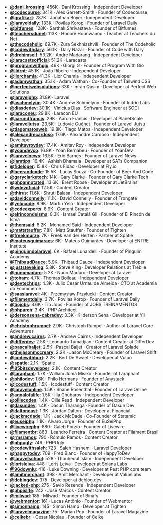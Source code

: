 - **[@dani_krossing](https://www.youtube.com/@dani_krossing)**: 456K ‧ Dani Krossing ‧ Independent Developer
- **[@codecourse](https://www.youtube.com/@codecourse)**: 341K ‧ Alex Garrett-Smith ‧ Founder of Codecourse
- **[@grafikart](https://www.youtube.com/@grafikart)**: 287K ‧ Jonathan Boyer ‧ Independent Developer
- **[@laraveldaily](https://www.youtube.com/@laraveldaily)**: 133K ‧ Povilas Korop ‧ Founder of Laravel Daily
- **[@bitfumes](https://www.youtube.com/@bitfumes)**: 128K ‧ Sarthak Shrivastava ‧ Founder of Bitfumes
- **[@teachersdunet](https://www.youtube.com/@teachersdunet)**: 113K ‧ Honoré Hounwanou ‧ Teacher at Teachers du Net
- **[@thecodeholic](https://www.youtube.com/@thecodeholic)**: 69.7K ‧ Zura Sekhniashvili ‧ Founder of The Codeholic
- **[@codewithdary](https://www.youtube.com/@codewithdary)**: 56.1K ‧ Dary Nazar ‧ Founder of Code with Dary
- **[@drehimself](https://www.youtube.com/@drehimself)**: 53.2K ‧ Andre Madarang ‧ Independent Developer
- **[@laracastsofficial](https://www.youtube.com/@laracastsofficial)**: 51.2K ‧ Laracasts
- **[@programwithgio](https://www.youtube.com/@programwithgio)**: 46K ‧ Giorgi G ‧ Founder of Program With Gio
- **[@jldrpt](https://www.youtube.com/@jldrpt)**: 45.1K ‧ João Ribeiro ‧ Independent Developer
- **[@liorchamla](https://www.youtube.com/@liorchamla)**: 41.3K ‧ Lior Chamla ‧ Independent Developer
- **[@adamwathan](https://www.youtube.com/@adamwathan)**: 35.1K ‧ Adam Wathan ‧ Co-Founder of Tailwind CSS
- **[@perfectwebsolutions](https://www.youtube.com/@perfectwebsolutions)**: 33K ‧ Imran Qasim ‧ Developer at Perfect Web Solutions
- **[@laravelphp](https://www.youtube.com/@laravelphp)**: 31.8K ‧ Laravel
- **[@aschmelyun](https://www.youtube.com/@aschmelyun)**: 30.4K ‧ Andrew Schmelyun ‧ Founder of Indrio Labs
- **[@diasdedev](https://www.youtube.com/@diasdedev)**: 30.1K ‧ Vinicius Dias ‧ Software Engineer at SOCi
- **[@laraconeu](https://www.youtube.com/@laraconeu)**: 29.8K ‧ Laracon EU
- **[@aarondfrancis](https://www.youtube.com/@aarondfrancis)**: 29K ‧ Aaron Francis ‧ Developer at PlanetScale
- **[@laraveljutsu](https://www.youtube.com/@laraveljutsu)**: 23.5K ‧ Ludovic Guénet ‧ Founder of Laravel Jutsu
- **[@tiagomatosweb](https://www.youtube.com/@tiagomatosweb)**: 19.8K ‧ Tiago Matos ‧ Independent Developer
- **[@alexandrecardoso](https://www.youtube.com/@alexandrecardoso)**: 17.6K ‧ Alexandre Cardoso ‧ Independent Developer
- **[@amitavroydev](https://www.youtube.com/@amitavroydev)**: 17.4K ‧ Amitav Roy ‧ Independent Developer
- **[@yoandevco](https://www.youtube.com/@yoandevco)**: 16.8K ‧ Yoan Bernabeu ‧ Founder of YoanDev
- **[@laravelnews](https://www.youtube.com/@laravelnews)**: 16.5K ‧ Eric Barnes ‧ Founder of Laravel News
- **[@laratips](https://www.youtube.com/@laratips)**: 16.4K ‧ Ashish Dhamala ‧ Developer at SATs Companion
- **[@fideloper](https://www.youtube.com/@fideloper)**: 15.8K ‧ Chris Fidao ‧ Developer at Fly.io
- **[@beerandcode](https://www.youtube.com/@beerandcode)**: 15.5K ‧ Lucas Souza ‧ Co-Founder of Beer And Code
- **[@garyclarketech](https://www.youtube.com/@garyclarketech)**: 14K ‧ Gary Clarke ‧ Founder of Gary Clarke Tech
- **[@phpannotated](https://www.youtube.com/@phpannotated)**: 13.6K ‧ Brent Roose ‧ Developer at JetBrains
- **[@wdevoficial](https://www.youtube.com/@wdevoficial)**: 12.5K ‧ Content Creator
- **[@thirus](https://www.youtube.com/@thirus)**: 11.6K ‧ Shruti Balasa ‧ Independent Developer
- **[@davidconnelly](https://www.youtube.com/@davidconnelly)**: 11.1K ‧ David Connelly ‧ Founder of Trongate
- **[@yelocode](https://www.youtube.com/@yelocode)**: 8.9K ‧ Martin Yelo ‧ Independent Developer
- **[@codeexperts](https://www.youtube.com/@codeexperts)**: 8.9K ‧ Content Creator
- **[@elrincondeisma](https://www.youtube.com/@elrincondeisma)**: 8.3K ‧ Ismael Catalá Gil ‧ Founder of El Rincón de Isma
- **[@themsaid](https://www.youtube.com/@themsaid)**: 8.2K ‧ Mohamed Said ‧ Independent Developer
- **[@mattstauffer](https://www.youtube.com/@mattstauffer)**: 7.8K ‧ Matt Stauffer ‧ Founder of Tighten
- **[@freekmurze](https://www.youtube.com/@freekmurze)**: 7K ‧ Freek Van der Herten ‧ Partner at Spatie
- **[@mateusguimaraes](https://www.youtube.com/@mateusguimaraes)**: 6K ‧ Mateus Guimarães ‧ Developer at ENTRE Institute
- **[@pinguimdolaravel](https://www.youtube.com/@pinguimdolaravel)**: 6K ‧ Rafael Lunardelli ‧ Founder of Pinguim Academy
- **[@ThibaudDauce](https://www.youtube.com/@ThibaudDauce)**: 5.9K ‧ Thibaud Dauce ‧ Independent Developer
- **[@juststeveking](https://www.youtube.com/@juststeveking)**: 5.8K ‧ Steve King ‧ Developer Relations at Treblle
- **[@nunomaduro](https://www.youtube.com/@nunomaduro)**: 5.2K ‧ Nuno Maduro ‧ Developer at Laravel
- **[@toham](https://www.youtube.com/@toham)**: 4.7K ‧ Thomas Boileau ‧ Independent Developer
- **[@devtechtips](https://www.youtube.com/@devtechtips)**: 4.3K ‧ Julio Cesar Urnau de Almeida ‧ CTO at Academia do Ecommerce
- **[@saaslaravel](https://www.youtube.com/@saaslaravel)**: 4K ‧ Przemysław Przyłucki ‧ Content Creator
- **[@filamentdaily](https://www.youtube.com/@filamentdaily)**: 3.7K ‧ Povilas Korop ‧ Founder of Laravel Daily
- **[@tiojobs](https://www.youtube.com/@tiojobs)**: 3.6K ‧ Tio Jobs ‧ Founder of JOBS TREINAMENTOS
- **[@phparch](https://www.youtube.com/@phparch)**: 3.4K ‧ PHP Architect
- **[@dersonsena-cabradev](https://www.youtube.com/@dersonsena-cabradev)**: 3.3K ‧ Kilderson Sena ‧ Developer at Yii Academy
- **[@christophrumpel](https://www.youtube.com/@christophrumpel)**: 2.9K ‧ Christoph Rumpel ‧ Author of Laravel Core Adventures
- **[@andrew.cairns](https://www.youtube.com/@andrew.cairns)**: 2.7K ‧ Andrew Cairns ‧ Independent Developer
- **[@differdev](https://www.youtube.com/@differdev)**: 2.5K ‧ Leonardo Tumadjian ‧ Content Creator at DifferDev
- **[@pascalbaljet](https://www.youtube.com/@pascalbaljet)**: 2.5K ‧ Pascal Baljet ‧ Creator of Laravel Splade
- **[@thejasonmccreary](https://www.youtube.com/@thejasonmccreary)**: 2.2K ‧ Jason McCreary ‧ Founder of Laravel Shift
- **[@codewithburt](https://www.youtube.com/@codewithburt)**: 2.2K ‧ Bert De Swaef ‧ Developer at Vulpo
- **[@spatie](https://www.youtube.com/@spatie)**: 2.1K ‧ Spatie
- **[@85bitsdeveloper](https://www.youtube.com/@85bitsdeveloper)**: 2.1K ‧ Content Creator
- **[@laraphant](https://www.youtube.com/@laraphant)**: 1.7K ‧ William Juma Misiko ‧ Founder of Laraphant
- **[@philodev](https://www.youtube.com/@philodev)**: 1.6K ‧ Philo Hermans ‧ Founder of Anystack
- **[@icodestuff](https://www.youtube.com/@icodestuff)**: 1.5K ‧ Icodestuff ‧ Content Creator
- **[@laravelonline](https://www.youtube.com/@laravelonline)**: 1.5K ‧ Shane Rosenthal ‧ Founder of LaravelOnline
- **[@agoalofalife](https://www.youtube.com/@agoalofalife)**: 1.5K ‧ Ilia Chubarov ‧ Independent Developer
- **[@olliecodes](https://www.youtube.com/@olliecodes)**: 1.4K ‧ Ollie Read ‧ Independent Developer
- **[@dasundev](https://www.youtube.com/@dasundev)**: 1.4K ‧ Dasun Tharanga ‧ Founder of Dasun Dev
- **[@daltoncast](https://www.youtube.com/@daltoncast)**: 1.3K ‧ Jordan Dalton ‧ Developer at Financial
- **[@jackmcdade](https://www.youtube.com/@jackmcdade)**: 1.1K ‧ Jack McDade ‧ Co-Founder of Statamic
- **[@euseiphp](https://www.youtube.com/@euseiphp)**: 1.1K ‧ Álvaro Jorge ‧ Founder of EuSeiPhp
- **[@livewirephp](https://www.youtube.com/@livewirephp)**: 880 ‧ Caleb Porzio ‧ Founder of Livewire
- **[@filamentbr](https://www.youtube.com/@filamentbr)**: 863 ‧ Leandro Ferreira ‧ Content Creator at Filament Brasil
- **[@rmsramos](https://www.youtube.com/@rmsramos)**: 790 ‧ Rômulo Ramos ‧ Content Creator
- **[@phpugly](https://www.youtube.com/@phpugly)**: 746 ‧ PHPUgly
- **[@codewithsaleh](https://www.youtube.com/@codewithsaleh)**: 723 ‧ Saleh Hashemi ‧ Laravel Developer
- **[@happytodev](https://www.youtube.com/@happytodev)**: 709 ‧ Fred Blanc ‧ Founder of HappyToDev
- **[@laravelschool](https://www.youtube.com/@laravelschool)**: 528 ‧ Thouhedul Islam ‧ Independent Developer
- **[@lorisleiva](https://www.youtube.com/@lorisleiva)**: 448 ‧ Loris Leiva ‧ Developer at Solana Labs
- **[@96downlu](https://www.youtube.com/@96downlu)**: 416 ‧ Luke Downing ‧ Developer at Pest PHP core team
- **[@amitmerchant](https://www.youtube.com/@amitmerchant)**: 398 ‧ Amit Merchant ‧ Developer at ValueLabs
- **[@dcblogdev](https://www.youtube.com/@dcblogdev)**: 375 ‧ Developer at dcblog.dev
- **[@jacked-php](https://www.youtube.com/@jacked-php)**: 275 ‧ Savio Resende ‧ Independent Developer
- **[@phpislife](https://www.youtube.com/@phpislife)**: 242 ‧ José Marcos ‧ Content Creator
- **[@milwad](https://www.youtube.com/@milwad)**: 185 ‧ Milwad ‧ Founder of Binafy
- **[@webmentor](https://www.youtube.com/@webmentor)**: 161 ‧ Lucas Antônio ‧ Founder of Webmentor
- **[@simonhamp](https://www.youtube.com/@simonhamp)**: 145 ‧ Simon Hamp ‧ Developer at Tighten
- **[@laravelmagazine](https://www.youtube.com/@laravelmagazine)**: 75 ‧ Marian Pop ‧ Founder of Laravel Magazine
- **[@celkebr](https://www.youtube.com/@celkebr)**:  ‧ Cesar Nicolau ‧ Founder of Celke
